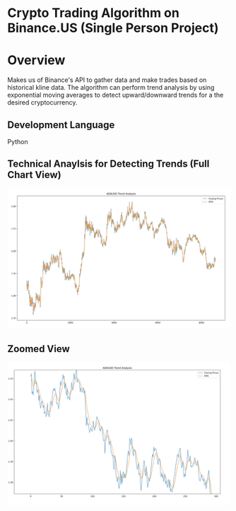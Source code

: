 # Crypto Trading Algorithm on Binance.US (Single Person Project)

# Overview
Makes us of Binance's API to gather data and make trades based on historical kline data. The algorithm can perform trend analysis by using exponential moving 
averages to detect upward/downward trends for a the desired cryptocurrency. 


## Development Language
Python


## Technical Anaylsis for Detecting Trends (Full Chart View)

![](images/ADAUSD_EMA_FullView.png)

## Zoomed View
![](images/ADAUSD_EMA_ZoomedView.png)






